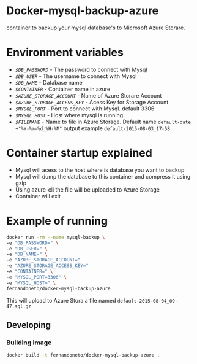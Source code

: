# Docker-mysql-backup-azure

container to backup your mysql database's to Microsoft Azure Storare.

# Environment variables

- _`$DB_PASSWORD`_ - The password to connect with Mysql
- _`$DB_USER`_ - The username to connect with Mysql
- _`$DB_NAME`_ - Database name
- _`$CONTAINER`_ - Container name in azure
- _`$AZURE_STORAGE_ACCOUNT`_ - Name of Azure Storare Account
- _`$AZURE_STORAGE_ACCESS_KEY`_ - Acess Key for Storage Account
- _`$MYSQL_PORT`_ - Port to connect with Mysql. default 3306  
- _`$MYSQL_HOST`_ - Host where mysql is running
- _`$FILENAME`_ - Name to file in Azure Storage. Default name `default-date +"%Y-%m-%d_%H-%M"` output example `default-2015-08-03_17-58`

# Container startup explained

* Mysql will acess to the host where is database you want to backup
* Mysql will dump the database to this container and compress it using gzip
* Using azure-cli the file will be uploaded to Azure Storage
* Container will exit

# Example of running

```bash
docker run -rm --name mysql-backup \
-e "DB_PASSWORD=" \
-e "DB_USER=" \
-e "DB_NAME=" \
-e "AZURE_STORAGE_ACCOUNT="
-e "AZURE_STORAGE_ACCESS_KEY="
-e "CONTAINER=" \
-e "MYSQL_PORT=3306" \
-e "MYSQL_HOST=" \
fernandoneto/docker-mysql-backup-azure

```

This will upload to Azure Stora a file named `default-2015-08-04_09-47.sql.gz`

## Developing

### Building image

```bash
docker build -t fernandoneto/docker-mysql-backup-azure .
```
